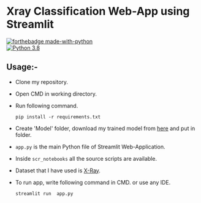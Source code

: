 # Xray Classification Web-App using Streamlit

[![forthebadge made-with-python](http://ForTheBadge.com/images/badges/made-with-python.svg)](https://www.python.org/)                 
[![Python 3.8](https://img.shields.io/badge/python-3.8-blue.svg)](https://www.python.org/downloads/release/python-360/) 

## Usage:-

- Clone my repository.
- Open CMD in working directory.
- Run following command.

  ```
  pip install -r requirements.txt
  ```
- Create 'Model' folder, download my trained model from [here](https://drive.google.com/file/d/1iue70Y-LVLXcOIGAn6_Ao2VvP2tNTUXF/view?usp=sharing) and put in folder.
- `app.py` is the main Python file of Streamlit Web-Application. 
- Inside `scr_notebooks` all the source scripts are available.
- Dataset that I have used is [X-Ray](https://www.kaggle.com/datasets/paultimothymooney/chest-xray-pneumonia).
- To run app, write following command in CMD. or use any IDE.

  ```
  streamlit run  app.py
  ```
